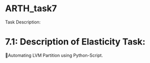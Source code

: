 # ARTH_task7

Task Description:

# 7.1: Description of Elasticity Task:

🔅Automating LVM Partition using Python-Script.

